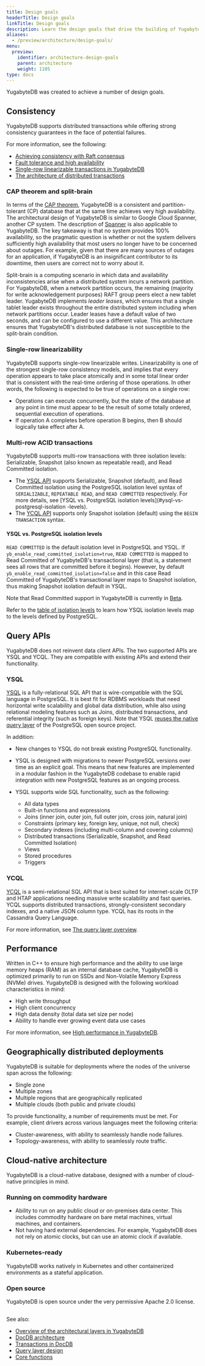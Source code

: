 ```yaml
---
title: Design goals
headerTitle: Design goals
linkTitle: Design goals
description: Learn the design goals that drive the building of YugabyteDB.
aliases:
  - /preview/architecture/design-goals/
menu:
  preview:
    identifier: architecture-design-goals
    parent: architecture
    weight: 1105
type: docs
---
```


YugabyteDB was created to achieve a number of design goals.

## Consistency

YugabyteDB supports distributed transactions while offering strong consistency guarantees in the face of potential failures.

For more information, see the following:

- [Achieving consistency with Raft consensus](../docdb-replication/replication/)
- [Fault tolerance and high availability](../core-functions/high-availability/)
- [Single-row linearizable transactions in YugabyteDB](../transactions/single-row-transactions/)
- [The architecture of distributed transactions](../transactions/distributed-txns/)

### CAP theorem and split-brain

In terms of the [CAP theorem](https://en.wikipedia.org/wiki/CAP_theorem), YugabyteDB is a consistent and partition-tolerant (CP) database that at the same time achieves very high availability. The architectural design of YugabyteDB is similar to Google Cloud Spanner, another CP system. The description of [Spanner](https://cloudplatform.googleblog.com/2017/02/inside-Cloud-Spanner-and-the-CAP-Theorem.html) is also applicable to YugabyteDB. The key takeaway is that no system provides 100% availability, so the pragmatic question is whether or not the system delivers sufficiently high availability that most users no longer have to be concerned about outages. For example, given that there are many sources of outages for an application, if YugabyteDB is an insignificant contributor to its downtime, then users are correct not to worry about it.

Split-brain is a computing scenario in which data and availability inconsistencies arise when a distributed system incurs a network partition. For YugabyteDB, when a network partition occurs, the remaining (majority for write acknowledgement purposes) RAFT group peers elect a new tablet leader. YugabyteDB implements _leader leases_, which ensures that a single tablet leader exists throughout the entire distributed system including when network partitions occur. Leader leases have a default value of two seconds, and can be configured to use a different value. This architecture ensures that YugabyteDB's distributed database is not susceptible to the split-brain condition.

### Single-row linearizability

YugabyteDB supports single-row linearizable writes. Linearizability is one of the strongest single-row consistency models, and implies that every operation appears to take place atomically and in some total linear order that is consistent with the real-time ordering of those operations. In other words, the following is expected to be true of operations on a single row:

- Operations can execute concurrently, but the state of the database at any point in time must appear to be the result of some totally ordered, sequential execution of operations.
- If operation A completes before operation B begins, then B should logically take effect after A.

### Multi-row ACID transactions

YugabyteDB supports multi-row transactions with three isolation levels: Serializable, Snapshot (also known as repeatable read), and Read Committed isolation.

- The [YSQL API](../../api/ysql/) supports Serializable, Snapshot (default), and Read Committed isolation using the PostgreSQL isolation level syntax of `SERIALIZABLE`, `REPEATABLE READ`, and `READ COMMITTED` respectively. For more details, see [YSQL vs. PostgreSQL isolation levels](#ysql-vs-postgresql-isolation -levels).
- The [YCQL API](../../api/ycql/dml_transaction/) supports only Snapshot isolation (default) using the `BEGIN TRANSACTION` syntax.

#### YSQL vs. PostgreSQL isolation levels

`READ COMMITTED` is the default isolation level in PostgreSQL and YSQL. If `yb_enable_read_committed_isolation=true`, `READ COMMITTED` is mapped to Read Committed of YugabyteDB's transactional layer (that is, a statement sees all rows that are committed before it begins). However, by default `yb_enable_read_committed_isolation=false` and in this case Read Committed of YugabyteDB's transactional layer maps to Snapshot isolation, thus making Snapshot isolation default in YSQL.

Note that Read Committed support in YugabyteDB is currently in [Beta](/preview/faq/general/#what-is-the-definition-of-the-beta-feature-tag).

Refer to the [table of isolation levels](/preview/explore/transactions/isolation-levels/) to learn how YSQL isolation levels map to the levels defined by PostgreSQL.

## Query APIs

YugabyteDB does not reinvent data client APIs. The two supported APIs are YSQL and YCQL. They are compatible with existing APIs and extend their functionality.

### YSQL

[YSQL](../../api/ysql/) is a fully-relational SQL API that is wire-compatible with the SQL language in PostgreSQL. It is best fit for RDBMS workloads that need horizontal write scalability and global data distribution, while also using relational modeling features such as Joins, distributed transactions, and referential integrity (such as foreign keys). Note that YSQL [reuses the native query layer](https://www.yugabyte.com/blog/why-we-built-yugabytedb-by-reusing-the-postgresql-query-layer/) of the PostgreSQL open source project.

In addition:

- New changes to YSQL do not break existing PostgreSQL functionality.

- YSQL is designed with migrations to newer PostgreSQL versions over time as an explicit goal. This means that new features are implemented in a modular fashion in the YugabyteDB codebase to enable rapid integration with new PostgreSQL features as an ongoing process.

- YSQL supports wide SQL functionality, such as the following:
  - All data types
  - Built-in functions and expressions
  - Joins (inner join, outer join, full outer join, cross join, natural join)
  - Constraints (primary key, foreign key, unique, not null, check)
  - Secondary indexes (including multi-column and covering columns)
  - Distributed transactions (Serializable, Snapshot, and Read Committed Isolation)
  - Views
  - Stored procedures
  - Triggers

### YCQL

[YCQL](../../api/ycql/) is a semi-relational SQL API that is best suited for internet-scale OLTP and HTAP applications needing massive write scalability and fast queries. YCQL supports distributed transactions, strongly-consistent secondary indexes, and a native JSON column type. YCQL has its roots in the Cassandra Query Language.

For more information, see [The query layer overview](../query-layer/overview/).

## Performance

Written in C++ to ensure high performance and the ability to use large memory heaps (RAM) as an internal database cache, YugabyteDB is optimized primarily to run on SSDs and Non-Volatile Memory Express (NVMe) drives. YugabyteDB is designed with the following workload characteristics in mind:

- High write throughput
- High client concurrency
- High data density (total data set size per node)
- Ability to handle ever growing event data use cases

For more information, see [High performance in YugabyteDB](../docdb/performance/).

## Geographically distributed deployments

YugabyteDB is suitable for deployments where the nodes of the universe span across the following:

- Single zone
- Multiple zones
- Multiple regions that are geographically replicated
- Multiple clouds (both public and private clouds)

To provide functionality, a number of requirements must be met. For example, client drivers across various languages meet the following criteria:

- Cluster-awareness, with ability to seamlessly handle node failures.
- Topology-awareness, with ability to seamlessly route traffic.

## Cloud-native architecture

YugabyteDB is a cloud-native database, designed with a number of cloud-native principles in mind.

### Running on commodity hardware

- Ability to run on any public cloud or on-premises data center. This includes commodity hardware on bare metal machines, virtual machines, and containers.
- Not having hard external dependencies. For example, YugabyteDB does not rely on atomic clocks, but can use an atomic clock if available.

### Kubernetes-ready

YugabyteDB works natively in Kubernetes and other containerized environments as a stateful application.

### Open source

YugabyteDB is open source under the very permissive Apache 2.0 license.

##

See also:

- [Overview of the architectural layers in YugabyteDB](../layered-architecture/)
- [DocDB architecture](../docdb/)
- [Transactions in DocDB](../transactions/)
- [Query layer design](../query-layer/)
- [Core functions](../core-functions/)

